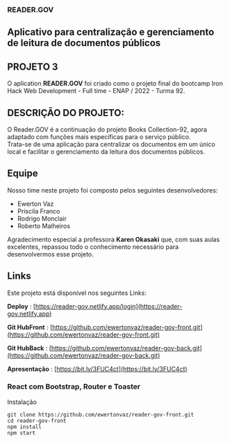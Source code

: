 ### READER.GOV

## Aplicativo para centralização e gerenciamento de leitura de documentos públicos

## PROJETO 3

O aplication **READER.GOV** foi criado como o projeto final do bootcamp Iron Hack Web Development - Full time - ENAP / 2022 - Turma 92.

## DESCRIÇÃO DO PROJETO:

O Reader.GOV é a continuação do projeto Books Collection-92, agora adaptado com funções mais específicas para o serviço público.  
Trata-se de uma aplicação para centralizar os documentos em um único local e facilitar o gerenciamento da leitura dos documentos públicos.

## Equipe

Nosso time neste projeto foi composto pelos seguintes desenvolvedores:

- Ewerton Vaz
- Priscila Franco
- Rodrigo Monclair
- Roberto Malheiros

Agradecimento especial a professora **Karen Okasaki** que, com suas aulas excelentes, repassou todo o conhecimento necessário para desenvolvermos esse projeto.

## Links

Este projeto está disponível nos seguintes Links:

**Deploy** : [https://reader-gov.netlify.app/login](https://reader-gov.netlify.app)

**Git HubFront** : [https://github.com/ewertonvaz/reader-gov-front.git](https://github.com/ewertonvaz/reader-gov-front.git)

**Git HubBack** : [https://github.com/ewertonvaz/reader-gov-back.git](https://github.com/ewertonvaz/reader-gov-back.git)

**Apresentação** : [https://bit.ly/3FUC4ct](https://bit.ly/3FUC4ct)

### React com Bootstrap, Router e Toaster

Instalação

```
git clone https://github.com/ewertonvaz/reader-gov-front.git
cd reader-gov-front
npm install
npm start

```
